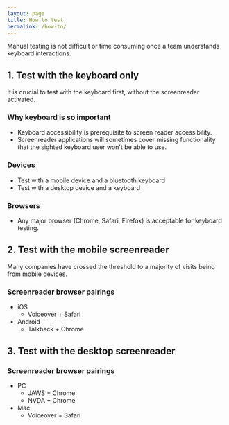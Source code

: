 ```yaml
---
layout: page
title: How to test
permalink: /how-to/
---
```


Manual testing is not difficult or time consuming once a team understands keyboard interactions.

## 1. Test with the keyboard only

It is crucial to test with the keyboard first, without the screenreader activated.

### Why keyboard is so important

- Keyboard accessibility is prerequisite to screen reader accessibility. 
- Screenreader applications will sometimes cover missing functionality that the sighted keyboard user won't be able to use.

### Devices
- Test with a mobile device and a bluetooth keyboard
- Test with a desktop device and a keyboard

### Browsers
- Any major browser (Chrome, Safari, Firefox) is acceptable for keyboard testing.

## 2. Test with the mobile screenreader

Many companies have crossed the threshold to a majority of visits being from mobile devices.

### Screenreader browser pairings
- iOS
  - Voiceover + Safari
- Android
  - Talkback + Chrome

## 3. Test with the desktop screenreader

### Screenreader browser pairings
- PC
  - JAWS + Chrome
  - NVDA + Chrome 
- Mac
  - Voiceover + Safari